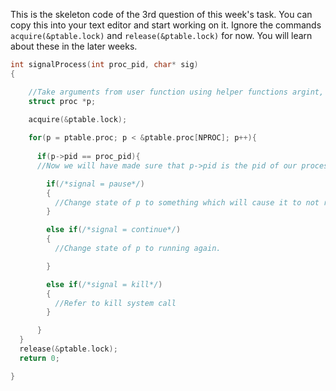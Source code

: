 This is the skeleton code of the 3rd question of this week's task. You can copy this into your text editor and start working on it. Ignore the commands `acquire(&ptable.lock)` and `release(&ptable.lock)` for now. You will learn about these in the later weeks.

```c
int signalProcess(int proc_pid, char* sig)
{

    //Take arguments from user function using helper functions argint, argstr
    struct proc *p;
    
    acquire(&ptable.lock);

    for(p = ptable.proc; p < &ptable.proc[NPROC]; p++){
    
      if(p->pid == proc_pid){
      //Now we will have made sure that p->pid is the pid of our process only.

        if(/*signal = pause*/)
        {
          //Change state of p to something which will cause it to not run by scheduler
        }

        else if(/*signal = continue*/)
        {
          //Change state of p to running again.

        }

        else if(/*signal = kill*/)
        {      
          //Refer to kill system call
        }

      }
  }
  release(&ptable.lock);
  return 0;

}
```
